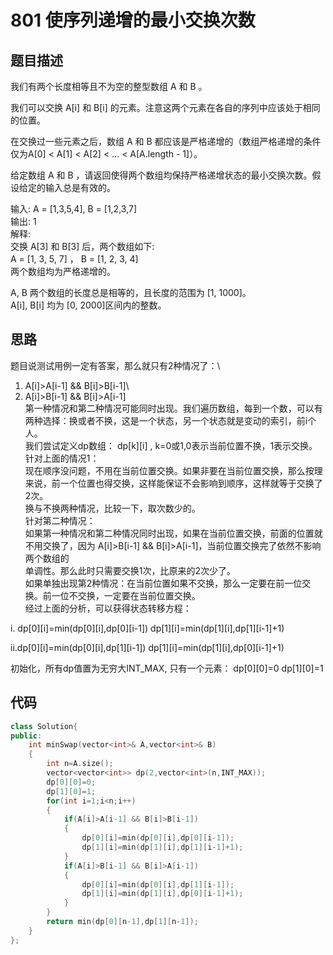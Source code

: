 # 801 使序列递增的最小交换次数

## 题目描述

我们有两个长度相等且不为空的整型数组 A 和 B 。

我们可以交换 A[i] 和 B[i] 的元素。注意这两个元素在各自的序列中应该处于相同的位置。

在交换过一些元素之后，数组 A 和 B 都应该是严格递增的（数组严格递增的条件仅为A[0] < A[1] < A[2] < ... < A[A.length - 1]）。

给定数组 A 和 B ，请返回使得两个数组均保持严格递增状态的最小交换次数。假设给定的输入总是有效的。

输入: A = [1,3,5,4], B = [1,2,3,7]\
输出: 1\
解释: \
交换 A[3] 和 B[3] 后，两个数组如下:\
A = [1, 3, 5, 7] ， B = [1, 2, 3, 4]\
两个数组均为严格递增的。

A, B 两个数组的长度总是相等的，且长度的范围为 [1, 1000]。\
A[i], B[i] 均为 [0, 2000]区间内的整数。

## 思路

题目说测试用例一定有答案，那么就只有2种情况了：\
1. A[i]>A[i-1] && B[i]>B[i-1]\
2. A[i]>B[i-1] && B[i]>A[i-1]\
第一种情况和第二种情况可能同时出现。我们遍历数组，每到一个数，可以有两种选择：换或者不换，这是一个状态，另一个状态就是变动的索引，前i个人。\
我们尝试定义dp数组： dp[k][i] , k=0或1,0表示当前位置不换，1表示交换。\
针对上面的情况1：\
现在顺序没问题，不用在当前位置交换。如果非要在当前位置交换，那么按理来说，前一个位置也得交换，这样能保证不会影响到顺序，这样就等于交换了2次。\
换与不换两种情况，比较一下，取次数少的。\
针对第二种情况：\
如果第一种情况和第二种情况同时出现，如果在当前位置交换，前面的位置就不用交换了，因为 A[i]>B[i-1] && B[i]>A[i-1]，当前位置交换完了依然不影响两个数组的\
单调性。那么此时只需要交换1次，比原来的2次少了。\
如果单独出现第2种情况：在当前位置如果不交换，那么一定要在前一位交换。前一位不交换，一定要在当前位置交换。\
经过上面的分析，可以获得状态转移方程：

i. dp[0][i]=min(dp[0][i],dp[0][i-1])    dp[1][i]=min(dp[1][i],dp[1][i-1]+1)

ii.dp[0][i]=min(dp[0][i],dp[1][i-1])    dp[1][i]=min(dp[1][i],dp[0][i-1]+1)

初始化，所有dp值置为无穷大INT_MAX, 只有一个元素：  dp[0][0]=0  dp[1][0]=1

## 代码

```C++
class Solution{
public:
    int minSwap(vector<int>& A,vector<int>& B)
    {
        int n=A.size();
        vector<vector<int>> dp(2,vector<int>(n,INT_MAX));
        dp[0][0]=0;
        dp[1][0]=1;
        for(int i=1;i<n;i++)
        {
            if(A[i]>A[i-1] && B[i]>B[i-1])
            {
                dp[0][i]=min(dp[0][i],dp[0][i-1]);
                dp[1][i]=min(dp[1][i],dp[1][i-1]+1);
            }
            if(A[i]>B[i-1] && B[i]>A[i-1])
            {
                dp[0][i]=min(dp[0][i],dp[1][i-1]);
                dp[1][i]=min(dp[1][i],dp[0][i-1]+1);
            }
        }
        return min(dp[0][n-1],dp[1][n-1]);
    }
};
```
